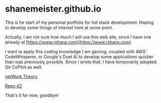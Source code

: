 # shanemeister.github.io



This is he start of my personal portfolio for full stack development. Hoping to develop some things of interest here at some point. 

Actually, I am not sure how much I will use this web site, since I have one already at [https://www.rshane.com](https://www.rshane.com). 

I want to apply this coding knowledge I am gaining, coupled with AWS' CodeWhisperer, or Google's Duet AI to develop some applications quicker than was previously possible. Since I wrote that, I have temporarily adopted Git CoPilot as well.

<a href="https://github.com/shanemeister/networkTheory"> netWork Theory </a>

<a href="https://shanemeister.github.io/42"> Repo 42 </a>

That's it for now, goodbye!
